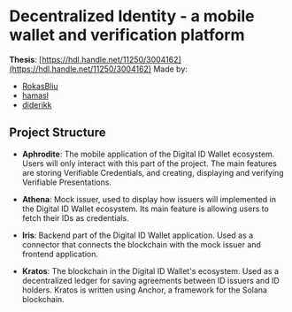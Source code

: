 # Decentralized Identity - a mobile wallet and verification platform

**Thesis**: [https://hdl.handle.net/11250/3004162](https://hdl.handle.net/11250/3004162)
Made by:

- [RokasBliu](https://github.com/RokasBliu)
- [hamasl](https://github.com/hamasl)
- [diderikk](https://github.com/diderikk)


## Project Structure
* **Aphrodite**: The mobile application of the Digital ID Wallet ecosystem. Users will only interact with this part of the project. The main features are storing Verifiable Credentials, and creating, displaying and verifying Verifiable Presentations.

* **Athena**: Mock issuer, used to display how issuers will implemented in the Digital ID Wallet ecosystem. Its main feature is allowing users to fetch their IDs as credentials.

* **Iris**: Backend part of the Digital ID Wallet application. Used as a connector that connects the blockchain with the mock issuer and frontend application.  

* **Kratos**: The blockchain in the Digital ID Wallet's ecosystem. Used as a decentralized ledger for saving agreements between ID issuers and ID holders. Kratos is written using Anchor, a framework for the Solana blockchain. 
